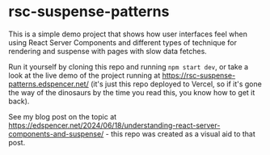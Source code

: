 # rsc-suspense-patterns

This is a simple demo project that shows how user interfaces feel when using React Server Components and different types of technique for rendering and suspense with pages with slow data fetches.

Run it yourself by cloning this repo and running `npm start dev`, or take a look at the live demo of the project running at https://rsc-suspense-patterns.edspencer.net/ (it's just this repo deployed to Vercel, so if it's gone the way of the dinosaurs by the time you read this, you know how to get it back).

See my blog post on the topic at https://edspencer.net/2024/06/18/understanding-react-server-components-and-suspense/ - this repo was created as a visual aid to that post.

